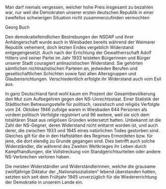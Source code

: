 Man darf niemals vergessen, welcher hohe Preis insgesamt zu bezahlen war, nur weil die Demokraten unserer ersten deutschen Republik in einer zweifellos schwierigen Situation nicht zusammenzufinden vermochten 

Georg Buch

Den demokratiefeindlichen Bestrebungen der NSDAP und ihrer Anhängerschaft wurde auch in Wiesbaden bereits während der Weimarer Republik vehement, doch letzten Endes vergeblich Widerstand entgegengesetzt. Auch nach der Errichtung der Gewaltherrschaft Adolf Hitlers und seiner Partei im Jahr 1933 leisteten Bürgerinnen und Bürger unserer Stadt couragiert antinazistischen Widerstand. Sie gehörten sämtlichen nichtnazistischen Parteien an, jedweden Berufen und gesellschaftlichen Schichten sowie fast allen Altersgruppen und Glaubensrichtungen. Verschiedentlich erfolgte ihr Widerstand auch vom Exil aus. 

In ganz Deutschland fand wohl kaum ein Prozent der Gesamtbevölkerung den Mut zum Aufbegehren gegen den NS-Unrechtsstaat. Einer Statistik der Städtischen Betreuungsstelle für politisch, rassistisch und religiös Verfolgte vom 24. Oktober 1946 zufolge waren in Wiesbaden 644 Personen als vordem politisch Verfolgte registriert und 96 weitere, weil sie sich dem totalitären Staat aus religiösen Gründen widersetzt hatten. Unbekannt ist die Zahl der NS-Gegner, deren Widerstand nicht enttarnt worden ist, und auch derer, die zwischen 1933 und 1945 eines natürlichen Todes gestorben sind. Gleiches gilt für die in den Haftstätten des Regimes Ermordeten bzw. für jene, die dort elendig zu Grunde gegangen sind. Dies betrifft auch solche Widerständler, die während des Zweiten Weltkrieges ihr Leben durch Kampfhandlungen, die Vollstreckung von Standgerichtsurteilen oder andere NS-Verbrechen verloren haben. 

Die meisten Widerständler und Widerständlerinnen, welche die grausame zwölfjährige Diktatur der „Nationalsozialisten“ lebend überstanden hatten, setzten sich seit dem Frühjahr 1945 unverzüglich für die Wiedererrichtung der Demokratie in unserem Lande ein.